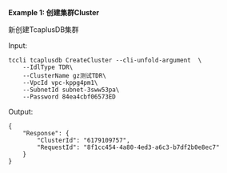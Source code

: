 **Example 1: 创建集群Cluster**

新创建TcaplusDB集群

Input: 

```
tccli tcaplusdb CreateCluster --cli-unfold-argument  \
    --IdlType TDR\
    --ClusterName gz测试TDR\
    --VpcId vpc-kppg4pm1\
    --SubnetId subnet-3sww53pa\
    --Password 84ea4cbf06573ED
```

Output: 
```
{
    "Response": {
        "ClusterId": "6179109757",
        "RequestId": "8f1cc454-4a80-4ed3-a6c3-b7df2b0e8ec7"
    }
}
```

